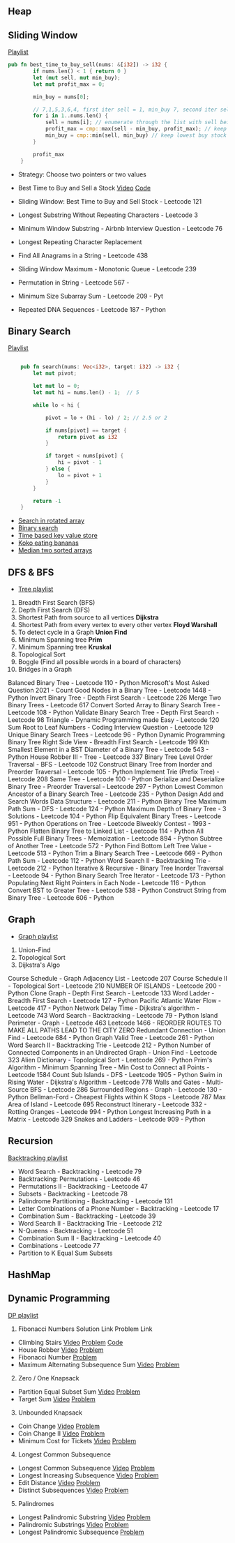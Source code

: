 ## Heap


## Sliding Window
[Playlist](https://www.youtube.com/watch?v=1pkOgXD63yU&list=PLot-Xpze53leOBgcVsJBEGrHPd_7x_koV)

```rust
pub fn best_time_to_buy_sell(nums: &[i32]) -> i32 {
        if nums.len() < 1 { return 0 }
        let (mut sell, mut min_buy);
        let mut profit_max = 0;

        min_buy = nums[0];

        // 7,1,5,3,6,4, first iter sell = 1, min_buy 7, second iter sell = 5, min_buy 1
        for i in 1..nums.len() {
            sell = nums[i]; // enumerate through the list with sell being current element
            profit_max = cmp::max(sell - min_buy, profit_max); // keep highest
            min_buy = cmp::min(sell, min_buy) // keep lowest buy stock
        }

        profit_max
    }
```

- Strategy: Choose two pointers or two values 
- Best Time to Buy and Sell a Stock [Video](https://www.youtube.com/watch?v=1pkOgXD63yU) [Code](https://github.com/brpandey/leetcode/blob/master/rust/src/p0121_best_time_to_buy_sell.rs)

- Sliding Window: Best Time to Buy and Sell Stock - Leetcode 121
- Longest Substring Without Repeating Characters - Leetcode 3
- Minimum Window Substring - Airbnb Interview Question - Leetcode 76
- Longest Repeating Character Replacement
- Find All Anagrams in a String - Leetcode 438
- Sliding Window Maximum - Monotonic Queue - Leetcode 239
- Permutation in String - Leetcode 567 -
- Minimum Size Subarray Sum - Leetcode 209 - Pyt
- Repeated DNA Sequences - Leetcode 187 - Python

## Binary Search
[Playlist](https://www.youtube.com/playlist?list=PLot-Xpze53leNZQd0iINpD-MAhMOMzWvO)

```rust

    pub fn search(nums: Vec<i32>, target: i32) -> i32 {
        let mut pivot;

        let mut lo = 0;
        let mut hi = nums.len() - 1;  // 5

        while lo < hi {

            pivot = lo + (hi - lo) / 2; // 2.5 or 2

            if nums[pivot] == target {
                return pivot as i32
            }

            if target < nums[pivot] {
                hi = pivot - 1
            } else {
                lo = pivot + 1
            }
        }

        return -1
    }
 ```

- [Search in rotated array](https://github.com/brpandey/leetcode/blob/master/rust/src/p0033_search_in_rotated_sorted_array.rs)
- [Binary search](https://github.com/brpandey/leetcode/blob/master/rust/src/p0704_binary_search.rs)
- [Time based key value store](https://github.com/brpandey/leetcode/blob/master/rust/src/p0981_time_based_key_value_store.rs)
- [Koko eating bananas](https://github.com/brpandey/leetcode/blob/master/rust/src/p0875_koko_eating_bananas.rs)
- [Median two sorted arrays](https://github.com/brpandey/leetcode/blob/master/rust/src/p0004_median_two_sorted_arrays.rs)

## DFS & BFS
- [Tree playlist](https://www.youtube.com/watch?v=OnSn2XEQ4MY&list=PLot-Xpze53ldg4pN6PfzoJY7KsKcxF1jg&index=2&t=0s)

1. Breadth First Search (BFS)
2. Depth First Search (DFS)
3. Shortest Path from source to all vertices **Dijkstra**
4. Shortest Path from every vertex to every other vertex **Floyd Warshall**
5. To detect cycle in a Graph **Union Find**
6. Minimum Spanning tree **Prim**
7. Minimum Spanning tree **Kruskal**
8. Topological Sort
9. Boggle (Find all possible words in a board of characters)
10. Bridges in a Graph

Balanced Binary Tree - Leetcode 110 - Python
Microsoft's Most Asked Question 2021 - Count Good Nodes in a Binary Tree - Leetcode 1448 - Python
Invert Binary Tree - Depth First Search - Leetcode 226
Merge Two Binary Trees - Leetcode 617
Convert Sorted Array to Binary Search Tree - Leetcode 108 - Python
Validate Binary Search Tree - Depth First Search - Leetcode 98
Triangle - Dynamic Programming made Easy - Leetcode 120
Sum Root to Leaf Numbers - Coding Interview Question - Leetcode 129
Unique Binary Search Trees - Leetcode 96 - Python Dynamic Programming
Binary Tree Right Side View - Breadth First Search - Leetcode 199
Kth Smallest Element in a BST
Diameter of a Binary Tree - Leetcode 543 - Python
House Robber III - Tree - Leetcode 337
Binary Tree Level Order Traversal - BFS - Leetcode 102
Construct Binary Tree from Inorder and Preorder Traversal - Leetcode 105 - Python
Implement Trie (Prefix Tree) - Leetcode 208
Same Tree - Leetcode 100 - Python
Serialize and Deserialize Binary Tree - Preorder Traversal - Leetcode 297 - Python
Lowest Common Ancestor of a Binary Search Tree - Leetcode 235 - Python
Design Add and Search Words Data Structure - Leetcode 211 - Python
Binary Tree Maximum Path Sum - DFS - Leetcode 124 - Python
Maximum Depth of Binary Tree - 3 Solutions - Leetcode 104 - Python
Flip Equivalent Binary Trees - Leetcode 951 - Python
Operations on Tree - Leetcode Biweekly Contest - 1993 - Python
Flatten Binary Tree to Linked List - Leetcode 114 - Python
All Possible Full Binary Trees - Memoization - Leetcode 894 - Python
Subtree of Another Tree - Leetcode 572 - Python
Find Bottom Left Tree Value - Leetcode 513 - Python
Trim a Binary Search Tree - Leetcode 669 - Python
Path Sum - Leetcode 112 - Python
Word Search II - Backtracking Trie - Leetcode 212 - Python
Iterative & Recursive - Binary Tree Inorder Traversal - Leetcode 94 - Python
Binary Search Tree Iterator - Leetcode 173 - Python
Populating Next Right Pointers in Each Node - Leetcode 116 - Python
Convert BST to Greater Tree - Leetcode 538 - Python
Construct String from Binary Tree - Leetcode 606 - Python

## Graph
- [Graph playlist](https://www.youtube.com/watch?v=EgI5nU9etnU&list=PLot-Xpze53ldBT_7QA8NVot219jFNr_GI&index=1&t=0s)

1. Union-Find
2. Topological Sort
3. Dijkstra's Algo

Course Schedule - Graph Adjacency List - Leetcode 207
Course Schedule II - Topological Sort - Leetcode 210
NUMBER OF ISLANDS - Leetcode 200 - Python
Clone Graph - Depth First Search - Leetcode 133
Word Ladder - Breadth First Search - Leetcode 127 - Python
Pacific Atlantic Water Flow - Leetcode 417 - Python
Network Delay Time - Dijkstra's algorithm - Leetcode 743
Word Search - Backtracking - Leetcode 79 - Python
Island Perimeter - Graph - Leetcode 463
Leetcode 1466 - REORDER ROUTES TO MAKE ALL PATHS LEAD TO THE CITY ZERO
Redundant Connection - Union Find - Leetcode 684 - Python
Graph Valid Tree - Leetcode 261 - Python
Word Search II - Backtracking Trie - Leetcode 212 - Python
Number of Connected Components in an Undirected Graph - Union Find - Leetcode 323
Alien Dictionary - Topological Sort - Leetcode 269 - Python
Prim's Algorithm - Minimum Spanning Tree - Min Cost to Connect all Points - Leetcode 1584
Count Sub Islands - DFS - Leetcode 1905 - Python
Swim in Rising Water - Dijkstra's Algorithm - Leetcode 778
Walls and Gates - Multi-Source BFS - Leetcode 286 
Surrounded Regions - Graph - Leetcode 130 - Python
Bellman-Ford - Cheapest Flights within K Stops - Leetcode 787
Max Area of Island - Leetcode 695
Reconstruct Itinerary - Leetcode 332 - 
Rotting Oranges - Leetcode 994 - Python
Longest Increasing Path in a Matrix - Leetcode 329
Snakes and Ladders - Leetcode 909 - Python

## Recursion
[Backtracking playlist](https://www.youtube.com/watch?v=pfiQ_PS1g8E&list=PLot-Xpze53lf5C3HSjCnyFghlW0G1HHXo)

- Word Search - Backtracking - Leetcode 79
- Backtracking: Permutations - Leetcode 46
- Permutations II - Backtracking - Leetcode 47
- Subsets - Backtracking - Leetcode 78
- Palindrome Partitioning - Backtracking - Leetcode 131
- Letter Combinations of a Phone Number - Backtracking - Leetcode 17
- Combination Sum - Backtracking - Leetcode 39
- Word Search II - Backtracking Trie - Leetcode 212
- N-Queens - Backtracking - Leetcode 51
- Combination Sum II - Backtracking - Leetcode 40
- Combinations - Leetcode 77
- Partition to K Equal Sum Subsets

## HashMap



## Dynamic Programming
[DP playlist](https://www.youtube.com/watch?v=g0npyaQtAQM&list=PLot-Xpze53lcvx_tjrr_m2lgD2NsRHlNO)

1. Fibonacci Numbers	Solution Link	Problem Link
- Climbing Stairs	[Video](https://youtu.be/Y0lT9Fck7qI)	[Problem](https://leetcode.com/problems/climbing-stairs/) [Code](https://github.com/brpandey/leetcode/blob/master/rust/src/p0070_climbing_stairs.rs)
- House Robber	[Video](https://youtu.be/73r3KWiEvyk)	[Problem](https://leetcode.com/problems/house-robber/)
- Fibonacci Number		[Problem](https://leetcode.com/problems/fibonacci-number/)
- Maximum Alternating Subsequence Sum	[Video](https://youtu.be/4v42XOuU1XA)	[Problem](https://leetcode.com/problems/maximum-alternating-subsequence-sum/)
		
2. Zero / One Knapsack		
- Partition Equal Subset Sum	[Video](https://youtu.be/IsvocB5BJhw)	[Problem](https://leetcode.com/problems/partition-equal-subset-sum/)
- Target Sum	[Video](https://www.youtube.com/watch?v=g0npyaQtAQM)	[Problem](https://leetcode.com/problems/target-sum/)
		
3. Unbounded Knapsack		
- Coin Change	[Video](https://youtu.be/H9bfqozjoqs)	[Problem](https://leetcode.com/problems/coin-change/)
- Coin Change II	[Video](https://www.youtube.com/watch?v=Mjy4hd2xgrs)	[Problem](https://leetcode.com/problems/coin-change-2/)
- Minimum Cost for Tickets	[Video](https://www.youtube.com/watch?v=4pY1bsBpIY4)	[Problem](https://leetcode.com/problems/minimum-cost-for-tickets/)
		
4. Longest Common Subsequence		
- Longest Common Subsequence	[Video](https://youtu.be/Ua0GhsJSlWM)	[Problem](https://leetcode.com/problems/longest-common-subsequence/)
- Longest Increasing Subsequence	[Video](https://youtu.be/cjWnW0hdF1Y)	[Problem](https://leetcode.com/problems/longest-increasing-subsequence/)
- Edit Distance	[Video](https://youtu.be/XYi2-LPrwm4)	[Problem](https://leetcode.com/problems/edit-distance/)
- Distinct Subsequences	[Video](https://youtu.be/-RDzMJ33nx8)	[Problem](https://leetcode.com/problems/distinct-subsequences/)
		
5. Palindromes		
- Longest Palindromic Substring	[Video](https://youtu.be/XYQecbcd6_c)	[Problem](https://leetcode.com/problems/longest-palindromic-substring)
- Palindromic Substrings	[Video](https://youtu.be/4RACzI5-du8)	[Problem](https://leetcode.com/problems/palindromic-substrings/)
- Longest Palindromic Subsequence		[Problem](https://leetcode.com/problems/longest-palindromic-subsequence/)

